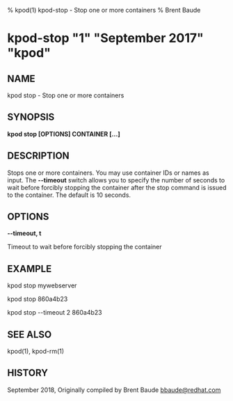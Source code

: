 % kpod(1) kpod-stop - Stop one or more containers
% Brent Baude
# kpod-stop "1" "September 2017" "kpod"

## NAME
kpod stop - Stop one or more containers

## SYNOPSIS
**kpod stop [OPTIONS] CONTAINER [...]**

## DESCRIPTION
Stops one or more containers.  You may use container IDs or names as input. The **--timeout** switch
allows you to specify the number of seconds to wait before forcibly stopping the container after the stop command
is issued to the container. The default is 10 seconds.

## OPTIONS

**--timeout, t**

Timeout to wait before forcibly stopping the container


## EXAMPLE

kpod stop mywebserver

kpod stop 860a4b23

kpod stop --timeout 2 860a4b23

## SEE ALSO
kpod(1), kpod-rm(1)

## HISTORY
September 2018, Originally compiled by Brent Baude <bbaude@redhat.com>
